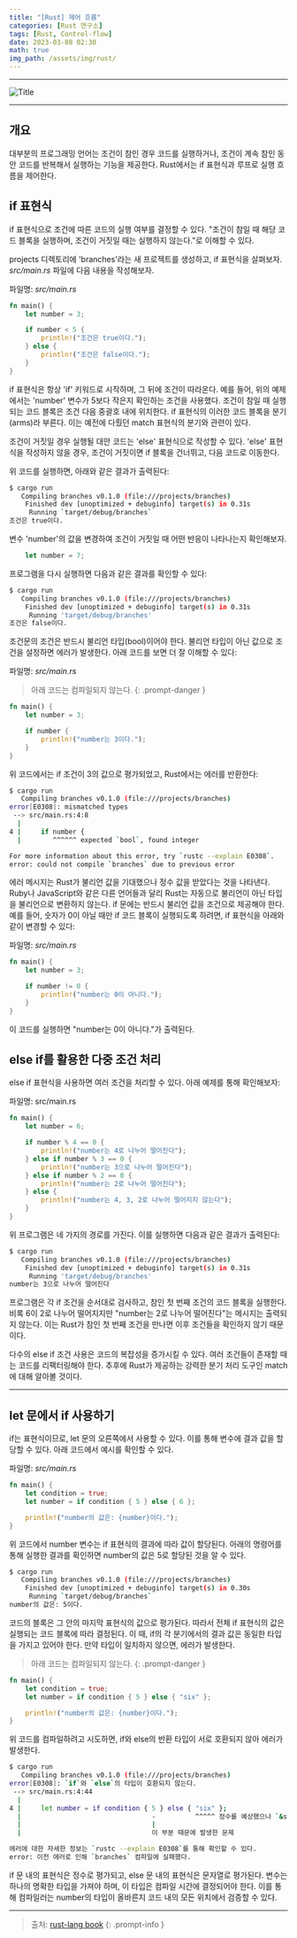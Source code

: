 ```yaml
---
title: "[Rust] 제어 흐름"
categories: [Rust 연구소]
tags: [Rust, Control-flow]
date: 2023-03-08 02:30
math: true
img_path: /assets/img/rust/
---
```


---

![Title](rust_title.png)

---

## **개요**

대부분의 프로그래밍 언어는 조건이 참인 경우 코드를 실행하거나, 조건이 계속 참인 동안 코드를 반복해서 실행하는 기능을 제공한다. Rust에서는 if 표현식과 루프로 실행 흐름을 제어한다.

## **if 표현식**

if 표현식으로 조건에 따른 코드의 실행 여부를 결정할 수 있다. "조건이 참일 때 해당 코드 블록을 실행하며, 조건이 거짓일 때는 실행하지 않는다."로 이해할 수 있다.

projects 디렉토리에 'branches'라는 새 프로젝트를 생성하고, if 표현식을 살펴보자. *src/main.rs* 파일에 다음 내용을 작성해보자.

파일명: *src/main.rs*

```rs
fn main() {
    let number = 3;

    if number < 5 {
        println!("조건은 true이다.");
    } else {
        println!("조건은 false이다.");
    }
}
```

if 표현식은 항상 'if' 키워드로 시작하며, 그 뒤에 조건이 따라온다. 예를 들어, 위의 예제에서는 'number' 변수가 5보다 작은지 확인하는 조건을 사용했다. 조건이 참일 때 실행되는 코드 블록은 조건 다음 중괄호 내에 위치한다. if 표현식의 이러한 코드 블록을 분기(arms)라 부른다. 이는 예전에 다뤘던 match 표현식의 분기와 관련이 있다.

조건이 거짓일 경우 실행될 대안 코드는 'else' 표현식으로 작성할 수 있다. 'else' 표현식을 작성하지 않을 경우, 조건이 거짓이면 if 블록을 건너뛰고, 다음 코드로 이동한다.

위 코드를 실행하면, 아래와 같은 결과가 출력된다:

```bash
$ cargo run
   Compiling branches v0.1.0 (file:///projects/branches)
    Finished dev [unoptimized + debuginfo] target(s) in 0.31s
     Running `target/debug/branches`
조건은 true이다.
```

변수 'number'의 값을 변경하여 조건이 거짓일 때 어떤 반응이 나타나는지 확인해보자.

```rs
    let number = 7;
```

프로그램을 다시 실행하면 다음과 같은 결과를 확인할 수 있다:

```bash
$ cargo run
   Compiling branches v0.1.0 (file:///projects/branches)
    Finished dev [unoptimized + debuginfo] target(s) in 0.31s
     Running 'target/debug/branches'
조건은 false이다.
```

조건문의 조건은 반드시 불리언 타입(bool)이어야 한다. 불리언 타입이 아닌 값으로 조건을 설정하면 에러가 발생한다. 아래 코드를 보면 더 잘 이해할 수 있다:

파일명: *src/main.rs*

> 아래 코드는 컴파일되지 않는다.
{: .prompt-danger }

```rs
fn main() {
    let number = 3;

    if number {
        println!("number는 3이다.");
    }
}
```

위 코드에서는 if 조건이 3의 값으로 평가되었고, Rust에서는 에러를 반환한다:

```bash
$ cargo run
   Compiling branches v0.1.0 (file:///projects/branches)
error[E0308]: mismatched types
 --> src/main.rs:4:8
  |
4 |     if number {
  |        ^^^^^^ expected `bool`, found integer

For more information about this error, try `rustc --explain E0308`.
error: could not compile `branches` due to previous error
```

에러 메시지는 Rust가 불리언 값을 기대했으나 정수 값을 받았다는 것을 나타낸다. Ruby나 JavaScript와 같은 다른 언어들과 달리 Rust는 자동으로 불리언이 아닌 타입을 불리언으로 변환하지 않는다. if 문에는 반드시 불리언 값을 조건으로 제공해야 한다. 예를 들어, 숫자가 0이 아닐 때만 if 코드 블록이 실행되도록 하려면, if 표현식을 아래와 같이 변경할 수 있다:

파일명: *src/main.rs*

```rs
fn main() {
    let number = 3;

    if number != 0 {
        println!("number는 0이 아니다.");
    }
}
```

이 코드를 실행하면 "number는 0이 아니다."가 출력된다.

## **else if를 활용한 다중 조건 처리**

else if 표현식을 사용하면 여러 조건을 처리할 수 있다. 아래 예제를 통해 확인해보자:

파일명: src/main.rs

```rs
fn main() {
    let number = 6;

    if number % 4 == 0 {
        println!("number는 4로 나누어 떨어진다");
    } else if number % 3 == 0 {
        println!("number는 3으로 나누어 떨어진다");
    } else if number % 2 == 0 {
        println!("number는 2로 나누어 떨어진다");
    } else {
        println!("number는 4, 3, 2로 나누어 떨어지지 않는다");
    }
}
```

위 프로그램은 네 가지의 경로를 가진다. 이를 실행하면 다음과 같은 결과가 출력된다:

```bash
$ cargo run
   Compiling branches v0.1.0 (file:///projects/branches)
    Finished dev [unoptimized + debuginfo] target(s) in 0.31s
     Running 'target/debug/branches'
number는 3으로 나누어 떨어진다
```

프로그램은 각 if 조건을 순서대로 검사하고, 참인 첫 번째 조건의 코드 블록을 실행한다. 비록 6이 2로 나누어 떨어지지만 "number는 2로 나누어 떨어진다"는 메시지는 출력되지 않는다. 이는 Rust가 참인 첫 번째 조건을 만나면 이후 조건들을 확인하지 않기 때문이다.

다수의 else if 조건 사용은 코드의 복잡성을 증가시킬 수 있다. 여러 조건들이 존재할 때는 코드를 리팩터링해야 한다. 추후에 Rust가 제공하는 강력한 분기 처리 도구인 match에 대해 알아볼 것이다.

---

## **let 문에서 if 사용하기**

if는 표현식이므로, let 문의 오른쪽에서 사용할 수 있다. 이를 통해 변수에 결과 값을 할당할 수 있다. 아래 코드에서 예시를 확인할 수 있다.

파일명: *src/main.rs*

```rs
fn main() {
    let condition = true;
    let number = if condition { 5 } else { 6 };

    println!("number의 값은: {number}이다.");
}
```

위 코드에서 number 변수는 if 표현식의 결과에 따라 값이 할당된다. 아래의 명령어를 통해 실행한 결과를 확인하면 number의 값은 5로 할당된 것을 알 수 있다.

```bash
$ cargo run
   Compiling branches v0.1.0 (file:///projects/branches)
    Finished dev [unoptimized + debuginfo] target(s) in 0.30s
     Running `target/debug/branches`
number의 값은: 5이다.
```

코드의 블록은 그 안의 마지막 표현식의 값으로 평가된다. 따라서 전체 if 표현식의 값은 실행되는 코드 블록에 따라 결정된다. 이 때, if의 각 분기에서의 결과 값은 동일한 타입을 가지고 있어야 한다. 만약 타입이 일치하지 않으면, 에러가 발생한다.

> 아래 코드는 컴파일되지 않는다.
{: .prompt-danger }

```rs
fn main() {
    let condition = true;
    let number = if condition { 5 } else { "six" };

    println!("number의 값은: {number}이다.");
}
```

위 코드를 컴파일하려고 시도하면, if와 else의 반환 타입이 서로 호환되지 않아 에러가 발생한다.

```bash
$ cargo run
   Compiling branches v0.1.0 (file:///projects/branches)
error[E0308]: `if`와 `else`의 타입이 호환되지 않는다.
 --> src/main.rs:4:44
  |
4 |     let number = if condition { 5 } else { "six" };
  |                                 -          ^^^^^ 정수를 예상했으나 `&str` 타입 발견
  |                                 |
  |                                 이 부분 때문에 발생한 문제

에러에 대한 자세한 정보는 `rustc --explain E0308`를 통해 확인할 수 있다.
error: 이전 에러로 인해 `branches` 컴파일에 실패했다.
```

if 문 내의 표현식은 정수로 평가되고, else 문 내의 표현식은 문자열로 평가된다. 변수는 하나의 명확한 타입을 가져야 하며, 이 타입은 컴파일 시간에 결정되어야 한다. 이를 통해 컴파일러는 number의 타입이 올바른지 코드 내의 모든 위치에서 검증할 수 있다.

---

> 출처: [rust-lang book](https://doc.rust-lang.org/book/ch03-05-control-flow.html)
{: .prompt-info }
